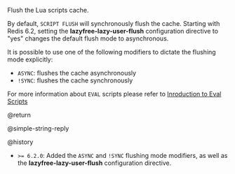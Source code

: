 Flush the Lua scripts cache.

By default, `SCRIPT FLUSH` will synchronously flush the cache.
Starting with Redis 6.2, setting the **lazyfree-lazy-user-flush** configuration directive to "yes" changes the default flush mode to asynchronous.

It is possible to use one of the following modifiers to dictate the flushing mode explicitly:

* `ASYNC`: flushes the cache asynchronously
* `!SYNC`: flushes the cache synchronously

For more information about `EVAL` scripts please refer to [Inroduction to Eval Scripts](/topics/evalintro)

@return

@simple-string-reply

@history

* `>= 6.2.0`: Added the `ASYNC` and `!SYNC` flushing mode modifiers, as well as the  **lazyfree-lazy-user-flush** configuration directive.
